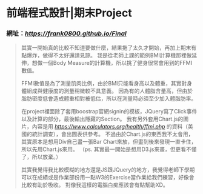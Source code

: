 # 前端程式設計|期末Project

### 網址：_https://frank0800.github.io/Final_

>其實一開始真的比較不知道要做什麼，結果拖了太久才開始，再加上期末有點爆炸，做得不太好還請見諒。
>我是從老師上課的範例BMI計算機那裡做延伸，想做一個Body Measure的計算機，所以挑了健身很常會用到的FFMI數值。
>
>FFMI數值是為了測量肌肉比例，由於BMI只能看身高以及體重，其實對身體組成與健康度的測量稍微較不具意義。
>因為有的人體脂含量高，但由於脂肪密度低會造成體重相對被低估，所以在測量時必須至少加入體脂肪率。
>
>在project裡面除了套用boostrap官網signin的模板，JQuery寫了Click事件以及計算的部分，最後輸出隱藏的Section。
>我有另外套用Chart.js的圖片，內容是用 _https://www.calculators.org/health/ffmi.php_ 的資料（美國的統計調查），會出圖表供參考。
>不過由於Chart.js的東西我不太會用，其實原本是想用Div自己畫一張Bar Chart來放，但畫到後來發現一直卡住，所以先用Chart.js來用。
>（ps. 其實最一開始是想用D3.js來畫，但更看不懂了，所以放棄。）
>
>其實我覺得我比較模糊的地方還是JS跟JQuery的地方，我覺得老師下學期可以在成績或是作業部份用一點W3的Exercise當作業給我們練習，好像會比較有助於吸收。
>對像我這樣的電腦白痴應該會有點幫助XD。
